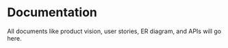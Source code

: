# Documentation
All documents like product vision, user stories, ER diagram, and APIs will go here.

